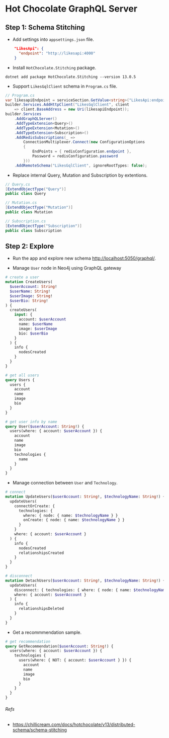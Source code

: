# Hot Chocolate GraphQL Server

## Step 1: Schema Stitching

- Add settings into `appsettings.json` file.

```json
    "LikesApi": {
      "endpoint": "http://likesapi:4000"
    }
```

- Install `HotChocolate.Stitching` package.

```dotnet
dotnet add package HotChocolate.Stitching --version 13.0.5
```

- Support `LikesGqlClient` schema in `Program.cs` file.

```cs
// Program.cs
var likesapiEndpoint = serviceSection.GetValue<string>("LikesApi:endpoint");
builder.Services.AddHttpClient("LikesGqlClient", client
    => client.BaseAddress = new Uri(likesapiEndpoint));
builder.Services
    .AddGraphQLServer()
    .AddTypeExtension<Query>()
    .AddTypeExtension<Mutation>()
    .AddTypeExtension<Subscription>()
    .AddRedisSubscriptions(_ =>
        ConnectionMultiplexer.Connect(new ConfigurationOptions
        {
            EndPoints = { redisConfiguration.endpoint },
            Password = redisConfiguration.password
        }))
    .AddRemoteSchema("LikesGqlClient", ignoreRootTypes: false);
```

- Replace internal Query, Mutation and Subscription by extentions.

```cs
// Query.cs
[ExtendObjectType("Query")]
public class Query
```

```cs
// Mutation.cs
[ExtendObjectType("Mutation")]
public class Mutation
```

```cs
// Subscription.cs
[ExtendObjectType("Subscription")]
public class Subscription
```

## Step 2: Explore

- Run the app and explore new schema [http://localhost:5050/graphql/](http://localhost:5050/graphql/).

- Manage `User` node in Neo4j using GraphQL gateway

```graphql
# create a user
mutation CreateUsers(
  $userAccount: String!
  $userName: String!
  $userImage: String!
  $userBio: String!
) {
  createUsers(
    input: {
      account: $userAccount
      name: $userName
      image: $userImage
      bio: $userBio
    }
  ) {
    info {
      nodesCreated
    }
  }
}

# get all users
query Users {
  users {
    account
    name
    image
    bio
  }
}

# get user info by name
query User($userAccount: String!) {
  users(where: { account: $userAccount }) {
    account
    name
    image
    bio
    technologies {
      name
    }
  }
}
```

- Manage connection between `User` and `Technology`.

```graphql
# connect
mutation UpdateUsers($userAccount: String!, $technologyName: String!) {
  updateUsers(
    connectOrCreate: {
      technologies: {
        where: { node: { name: $technologyName } }
        onCreate: { node: { name: $technologyName } }
      }
    }
    where: { account: $userAccount }
  ) {
    info {
      nodesCreated
      relationshipsCreated
    }
  }
}

# disconnect
mutation DetachUsers($userAccount: String!, $technologyName: String!) {
  updateUsers(
    disconnect: { technologies: { where: { node: { name: $technologyName } } } }
    where: { account: $userAccount }
  ) {
    info {
      relationshipsDeleted
    }
  }
}
```

- Get a recommmendation sample.

```graphql
# get recommendation
query GetRecommendation($userAccount: String!) {
  users(where: { account: $userAccount }) {
    technologies {
      users(where: { NOT: { account: $userAccount } }) {
        account
        name
        image
        bio
      }
    }
  }
}
```

###### Refs

- https://chillicream.com/docs/hotchocolate/v13/distributed-schema/schema-stitching
